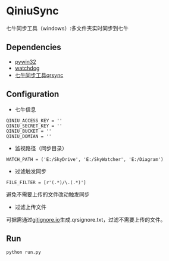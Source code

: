 # QiniuSync
七牛同步工具（windows）:多文件夹实时同步到七牛

## Dependencies
* [pywin32](http://sourceforge.net/projects/pywin32/files/pywin32/Build%20220/)
* [watchdog](http://developer.qiniu.com/docs/v6/tools/qrsync.html)
* [七牛同步工具qrsync](https://github.com/gorakhargosh/watchdog)


## Configuration
* 七牛信息
```
QINIU_ACCESS_KEY = ''
QINIU_SECRET_KEY = ''
QINIU_BUCKET = ''
QINIU_DOMIAN = ''
```

* 监视路径（同步目录）
```
WATCH_PATH = ('E:/SkyDrive', 'E:/SkyWatcher', 'E:/Diagram')
```

* 过滤触发同步
```
FILE_FILTER = [r'(.*)/\.(.*)']
```
避免不需要上传的文件改动触发同步

* 过滤上传文件

可据需通过[gitignore.io](https://www.gitignore.io/)生成.qrsignore.txt，过滤不需要上传的文件。


## Run
`python run.py`

